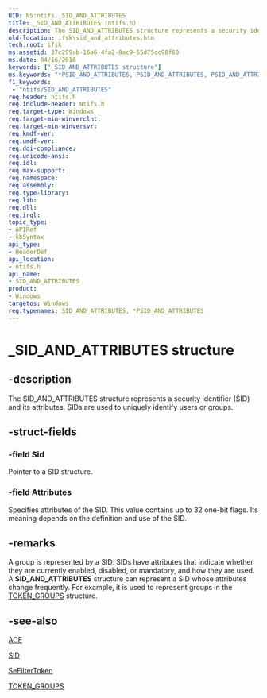 ```yaml
---
UID: NS:ntifs._SID_AND_ATTRIBUTES
title: _SID_AND_ATTRIBUTES (ntifs.h)
description: The SID_AND_ATTRIBUTES structure represents a security identifier (SID) and its attributes. SIDs are used to uniquely identify users or groups.
old-location: ifsk\sid_and_attributes.htm
tech.root: ifsk
ms.assetid: 37c299ab-16a6-4fa2-8ac9-55d75cc98f60
ms.date: 04/16/2018
keywords: ["_SID_AND_ATTRIBUTES structure"]
ms.keywords: "*PSID_AND_ATTRIBUTES, PSID_AND_ATTRIBUTES, PSID_AND_ATTRIBUTES structure pointer [Installable File System Drivers], SID_AND_ATTRIBUTES, SID_AND_ATTRIBUTES structure [Installable File System Drivers], _SID_AND_ATTRIBUTES, ifsk.sid_and_attributes, ntifs/PSID_AND_ATTRIBUTES, ntifs/SID_AND_ATTRIBUTES, securitystructures_b0075789-13b6-4324-965b-33a162bff18b.xml"
f1_keywords:
 - "ntifs/SID_AND_ATTRIBUTES"
req.header: ntifs.h
req.include-header: Ntifs.h
req.target-type: Windows
req.target-min-winverclnt: 
req.target-min-winversvr: 
req.kmdf-ver: 
req.umdf-ver: 
req.ddi-compliance: 
req.unicode-ansi: 
req.idl: 
req.max-support: 
req.namespace: 
req.assembly: 
req.type-library: 
req.lib: 
req.dll: 
req.irql: 
topic_type:
- APIRef
- kbSyntax
api_type:
- HeaderDef
api_location:
- ntifs.h
api_name:
- SID_AND_ATTRIBUTES
product:
- Windows
targetos: Windows
req.typenames: SID_AND_ATTRIBUTES, *PSID_AND_ATTRIBUTES
---
```


# _SID_AND_ATTRIBUTES structure


## -description


The SID_AND_ATTRIBUTES structure represents a security identifier (SID) and its attributes. SIDs are used to uniquely identify users or groups. 


## -struct-fields




### -field Sid

Pointer to a SID structure. 


### -field Attributes

Specifies attributes of the SID. This value contains up to 32 one-bit flags. Its meaning depends on the definition and use of the SID. 


## -remarks



A group is represented by a SID. SIDs have attributes that indicate whether they are currently enabled, disabled, or mandatory, and how they are used. A <b>SID_AND_ATTRIBUTES</b> structure can represent a SID whose attributes change frequently. For example, it is used to represent groups in the <a href="https://docs.microsoft.com/windows-hardware/drivers/ddi/ntifs/ns-ntifs-_token_groups">TOKEN_GROUPS</a> structure. 




## -see-also




<a href="https://docs.microsoft.com/windows-hardware/drivers/ifs/ace">ACE</a>



<a href="https://docs.microsoft.com/windows-hardware/drivers/ddi/ntifs/ns-ntifs-_sid">SID</a>



<a href="https://docs.microsoft.com/windows-hardware/drivers/ddi/ntifs/nf-ntifs-sefiltertoken">SeFilterToken</a>



<a href="https://docs.microsoft.com/windows-hardware/drivers/ddi/ntifs/ns-ntifs-_token_groups">TOKEN_GROUPS</a>
 

 

